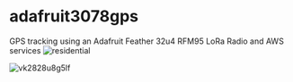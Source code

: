 # adafruit3078gps
GPS tracking using an Adafruit Feather 32u4 RFM95 LoRa Radio and AWS services
![residential](https://cloud.githubusercontent.com/assets/4920375/25771699/eed0c014-329b-11e7-8e25-849e66603f7e.png)

![vk2828u8g5lf](https://cloud.githubusercontent.com/assets/4920375/25771792/db6bf13a-329e-11e7-9a6e-a55ecd2b7c7f.png)
